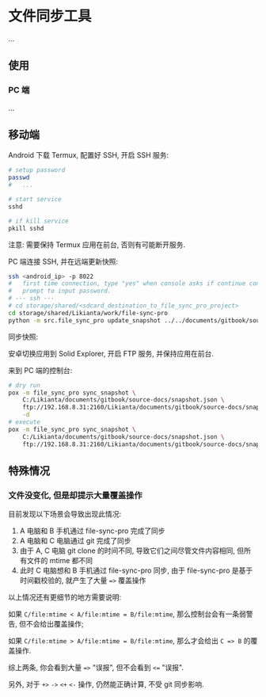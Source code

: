 # 文件同步工具

...

## 使用

### PC 端

...

## 移动端

Android 下载 Termux, 配置好 SSH, 开启 SSH 服务:

```sh
# setup password
passwd
#   ...

# start service
sshd

# if kill service
pkill sshd
```

注意: 需要保持 Termux 应用在前台, 否则有可能断开服务.

PC 端连接 SSH, 并在远端更新快照:

```sh
ssh <android_ip> -p 8022
#   first time connection, type "yes" when console asks if continue connecting.
#   prompt to input password.
# --- ssh ---
# cd storage/shared/<sdcard_destination_to_file_sync_pro_project>
cd storage/shared/Likianta/work/file-sync-pro
python -m src.file_sync_pro update_snapshot ../../documents/gitbook/source-docs/snapshot.json
```

同步快照:

安卓切换应用到 Solid Explorer, 开启 FTP 服务, 并保持应用在前台.

来到 PC 端的控制台:

```sh
# dry run
pox -m file_sync_pro sync_snapshot \
    C:/Likianta/documents/gitbook/source-docs/snapshot.json \
    ftp://192.168.8.31:2160/Likianta/documents/gitbook/source-docs/snapshot.json \
    -d
# execute
pox -m file_sync_pro sync_snapshot \
    C:/Likianta/documents/gitbook/source-docs/snapshot.json \
    ftp://192.168.8.31:2160/Likianta/documents/gitbook/source-docs/snapshot.json
```

## 特殊情况

### 文件没变化, 但是却提示大量覆盖操作

目前发现以下场景会导致出现此情况:

1. A 电脑和 B 手机通过 file-sync-pro 完成了同步
2. A 电脑和 C 电脑通过 git 完成了同步
3. 由于 A, C 电脑 git clone 的时间不同, 导致它们之间尽管文件内容相同, 但所有文件的 mtime 都不同
4. 此时 C 电脑想和 B 手机通过 file-sync-pro 同步, 由于 file-sync-pro 是基于时间戳校验的, 就产生了大量 `=>` 覆盖操作

以上情况还有更细节的地方需要说明:

如果 `C/file:mtime < A/file:mtime = B/file:mtime`, 那么控制台会有一条弱警告, 但不会给出覆盖操作; 

如果 `C/file:mtime > A/file:mtime = B/file:mtime`, 那么才会给出 `C => B` 的覆盖操作.

综上两条, 你会看到大量 `=>` "误报", 但不会看到 `<=` "误报".

另外, 对于 `+>` `->` `<+` `<-` 操作, 仍然能正确计算, 不受 git 同步影响.

